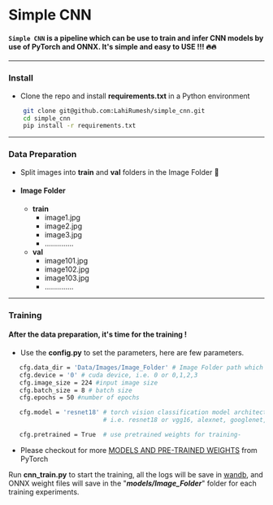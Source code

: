 # Simple CNN

#### ```Simple CNN``` is a pipeline which can be use to train and infer CNN models by use of PyTorch and ONNX. It's simple and easy to USE !!! 🔥🔥
___
### Install

- Clone the repo and install **requirements.txt** in a Python environment 

```bash
    git clone git@github.com:LahiRumesh/simple_cnn.git
    cd simple_cnn
    pip install -r requirements.txt
```
---

### Data Preparation

- Split images into **train** and **val** folders in the Image Folder 📂

 * #### Image Folder
    * **train**
      * image1.jpg
      * image2.jpg
      * image3.jpg
      * ..............
    * **val**
      * image101.jpg
      * image102.jpg
      * image103.jpg
      * ..............

---

### Training
  #### After the data preparation, it's time for the training !  
- Use the **config.py** to set the parameters, here are few parameters.
     
 ```bash
    cfg.data_dir = 'Data/Images/Image_Folder' # Image Folder path which contain train and val folders 
    cfg.device = '0' # cuda device, i.e. 0 or 0,1,2,3    
    cfg.image_size = 224 #input image size
    cfg.batch_size = 8 # batch size
    cfg.epochs = 50 #number of epochs

    cfg.model = 'resnet18' # torch vision classification model architectures for image classification 
                           # i.e. resnet18 or vgg16, alexnet, googlenet, resnet50

    cfg.pretrained = True  # use pretrained weights for training-                    
```
- Please checkout for more [MODELS AND PRE-TRAINED WEIGHTS](https://pytorch.org/vision/stable/models.html) from PyTorch 

Run **cnn_train.py** to start the training, all the logs will be save in [wandb](https://wandb.ai/site), and ONNX weight files will save in the "**_models/Image_Folder_**" folder for each training experiments. 

